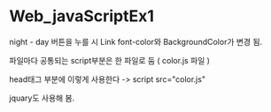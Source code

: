 # Web_javaScriptEx1


night - day 버튼을 누를 시 Link font-color와 BackgroundColor가 변경 됨.

파일마다 공통되는 script부분은 한 파일로 둠 ( color.js 파일 )



head태그 부분에 이렇게 사용한다 -> script src="color.js" 

jquary도 사용해 봄.

